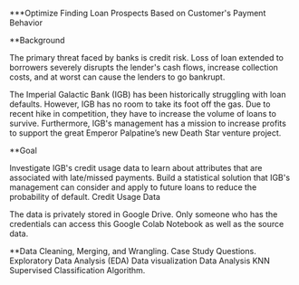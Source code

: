 ***Optimize Finding Loan Prospects Based on Customer's Payment Behavior

**Background

The primary threat faced by banks is credit risk. Loss of loan extended to borrowers severely disrupts the lender's cash flows, increase collection costs, and at worst can cause the lenders to go bankrupt.

The Imperial Galactic Bank (IGB) has been historically struggling with loan defaults. However, IGB has no room to take its foot off the gas. Due to recent hike in competition, they have to increase the volume of loans to survive. Furthermore, IGB's management has a mission to increase profits to support the great Emperor Palpatine’s new Death Star venture project.

**Goal

Investigate IGB's credit usage data to learn about attributes that are associated with late/missed payments.
Build a statistical solution that IGB's management can consider and apply to future loans to reduce the probability of default.
Credit Usage Data

The data is privately stored in Google Drive. Only someone who has the credentials can access this Google Colab Notebook as well as the source data.

**Data Cleaning, Merging, and Wrangling.
Case Study Questions.
Exploratory Data Analysis (EDA)
Data visualization
Data Analysis
KNN Supervised Classification Algorithm.

